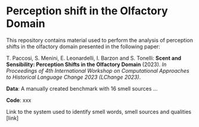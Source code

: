 # Perception shift in the Olfactory Domain

This repository contains material used to perform the analysis of perception shifts in the olfactory domain presented in the following paper:

T. Paccosi, S. Menini, E. Leonardelli, I. Barzon and S. Tonelli: **Scent and Sensibility: Perception Shifts in the Olfactory Domain** (2023). *In Proceedings of 4th International Workshop on Computational Approaches to Historical Language Change 2023 (LChange 2023)*. 

**Data**: A manually created benchmark with 16 smell sources ... 

**Code**: xxx

Link to the system used to identify smell words, smell sources and qualities [link]
